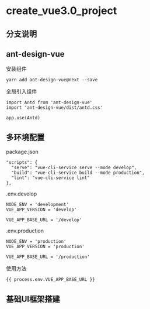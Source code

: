 # create_vue3.0_project

## 分支说明

## ant-design-vue
安装组件
```
yarn add ant-design-vue@next --save
```
全局引入组件
```
import Antd from 'ant-design-vue'
import 'ant-design-vue/dist/antd.css'

app.use(Antd)
```

## 多环境配置
package.json
```
"scripts": {
  "serve": "vue-cli-service serve --mode develop",
  "build": "vue-cli-service build --mode production",
  "lint": "vue-cli-service lint"
},
```
.env.develop
```
NODE_ENV = 'development'
VUE_APP_VERSION = 'develop'

VUE_APP_BASE_URL = '/develop'
```
.env.production
```
NODE_ENV = 'production'
VUE_APP_VERSION = 'production'

VUE_APP_BASE_URL = '/production'
```
使用方法
```
{{ process.env.VUE_APP_BASE_URL }}
```
## 基础UI框架搭建